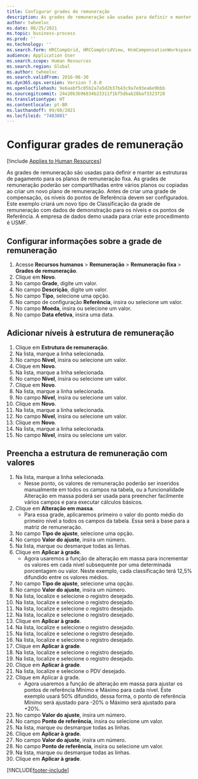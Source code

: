 ```yaml
---
title: Configurar grades de remuneração
description: As grades de remuneração são usadas para definir e manter as estruturas de pagamento para os planos de remuneração fixa.
author: twheeloc
ms.date: 08/25/2021
ms.topic: business-process
ms.prod: ''
ms.technology: ''
ms.search.form: HRCCompGrid, HRCCompGridView, HcmCompensationWorkspace
audience: Application User
ms.search.scope: Human Resources
ms.search.region: Global
ms.author: twheeloc
ms.search.validFrom: 2016-06-30
ms.dyn365.ops.version: Version 7.0.0
ms.openlocfilehash: 9e6aabf5c05b2a7a5d2b37b43c9a7e93ea6e9bbb
ms.sourcegitcommit: 24e20b3b96834b23311f1bf5dbab28baf3323728
ms.translationtype: HT
ms.contentlocale: pt-BR
ms.lasthandoff: 09/08/2021
ms.locfileid: "7483801"
---
```

# <a name="set-up-compensation-grids"></a>Configurar grades de remuneração

[!include [Applies to Human Resources](../includes/applies-to-hr.md)]

As grades de remuneração são usadas para definir e manter as estruturas de pagamento para os planos de remuneração fixa. As grades de remuneração poderão ser compartilhadas entre vários planos ou copiadas ao criar um novo plano de remuneração.  Antes de criar uma grade de compensação, os níveis do pontos de Referência devem ser configurados. Este exemplo criará um novo tipo de Classificação da grade de remuneração com dados de demonstração para os níveis e os pontos de Referência. A empresa de dados demo usada para criar este procedimento é USMF.


## <a name="set-up-information-about-the-compensation-grid"></a>Configurar informações sobre a grade de remuneração
1. Acesse **Recursos humanos** > **Remuneração** > **Remuneração fixa** > **Grades de remuneração**.
2. Clique em **Novo**.
3. No campo **Grade**, digite um valor.
4. No campo **Descrição**, digite um valor.
5. No campo **Tipo**, selecione uma opção.
6. No campo de configuração **Referência**, insira ou selecione um valor.
7. No campo **Moeda**, insira ou selecione um valor.
8. No campo **Data efetiva**, insira uma data.

## <a name="add-levels-to-the-compensation-structure"></a>Adicionar níveis à estrutura de remuneração
1. Clique em **Estrutura de remuneração**.
2. Na lista, marque a linha selecionada.
3. No campo **Nível**, insira ou selecione um valor.
4. Clique em **Novo**.
5. Na lista, marque a linha selecionada.
6. No campo **Nível**, insira ou selecione um valor.
7. Clique em **Novo**.
8. Na lista, marque a linha selecionada.
9. No campo **Nível**, insira ou selecione um valor.
10. Clique em **Novo**.
11. Na lista, marque a linha selecionada.
12. No campo **Nível**, insira ou selecione um valor.
13. Clique em **Novo**.
14. Na lista, marque a linha selecionada.
15. No campo **Nível**, insira ou selecione um valor.

## <a name="fill-in-the-compensation-structure-with-values"></a>Preencha a estrutura de remuneração com valores
1. Na lista, marque a linha selecionada.
    * Nesse ponto, os valores de remuneração poderão ser inseridos manualmente em todos os campos na tabela, ou a funcionalidade Alteração em massa poderá ser usada para preencher facilmente vários campos e para executar cálculos básicos.  
2. Clique em **Alteração em massa**.
    * Para essa grade, aplicaremos primeiro o valor do ponto médio do primeiro nível a todos os campos da tabela. Essa será a base para a matriz de remuneração.  
3. No campo **Tipo de ajuste**, selecione uma opção.
4. No campo **Valor do ajuste**, insira um número.
5. Na lista, marque ou desmarque todas as linhas.
6. Clique em **Aplicar à grade**.
    * Agora usaremos a função de alteração em massa para incrementar os valores em cada nível subsequente por uma determinada porcentagem ou valor. Neste exemplo, cada classificação terá 12,5% difundido entre os valores médios.  
7. No campo **Tipo de ajuste**, selecione uma opção.
8. No campo **Valor do ajuste**, insira um número.
9. Na lista, localize e selecione o registro desejado.
10. Na lista, localize e selecione o registro desejado.
11. Na lista, localize e selecione o registro desejado.
12. Na lista, localize e selecione o registro desejado.
13. Clique em **Aplicar à grade**.
14. Na lista, localize e selecione o registro desejado.
15. Na lista, localize e selecione o registro desejado.
16. Na lista, localize e selecione o registro desejado.
17. Clique em **Aplicar à grade**.
18. Na lista, localize e selecione o registro desejado.
19. Na lista, localize e selecione o registro desejado.
20. Clique em **Aplicar à grade**.
21. Na lista, localize e selecione o PDV desejado.
22. Clique em Aplicar à grade.
    * Agora usaremos a função de alteração em massa para ajustar os pontos de referência Mínimo e Máximo para cada nível. Este exemplo usará 50% difundido, dessa forma, o ponto de referência Mínimo será ajustado para -20% o Máximo será ajustado para +20%.  
23. No campo **Valor do ajuste**, insira um número.
24. No campo **Ponto de referência**, insira ou selecione um valor.
25. Na lista, marque ou desmarque todas as linhas.
26. Clique em **Aplicar à grade**.
27. No campo **Valor do ajuste**, insira um número.
28. No campo **Ponto de referência**, insira ou selecione um valor.
29. Na lista, marque ou desmarque todas as linhas.
30. Clique em **Aplicar à grade**.



[!INCLUDE[footer-include](../includes/footer-banner.md)]
